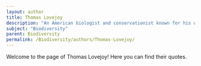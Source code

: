 ```yaml
---
layout: author
title: Thomas Lovejoy
description: "An American biologist and conservationist known for his work on biodiversity and climate change. He coined the term 'biological diversity' and has been influential in promoting the importance of biodiversity in policy and education."
subject: "Biodiversity"
parent: Biodiversity
permalink: /Biodiversity/authors/Thomas-Lovejoy/
---
```


Welcome to the page of Thomas Lovejoy! Here you can find their quotes.
